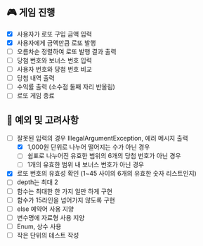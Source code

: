 ## 🎮 게임 진행

- [x] 사용자가 로또 구입 금액 입력
- [x] 사용자에게 금액만큼 로또 발행
- [ ] 오름차순 정렬하여 로또 발행 결과 출력
- [ ] 당첨 번호와 보너스 번호 입력
- [ ] 사용자 번호와 당첨 번호 비교
- [ ] 당첨 내역 출력
- [ ] 수익률 출력 (소수점 둘째 자리 반올림)
- [ ] 로또 게임 종료

## 🎲 예외 및 고려사항

- [ ] 잘못된 입력의 경우 IllegalArgumentException, 에러 메시지 출력
    - [x] 1,000원 단위로 나누어 떨어지는 수가 아닌 경우
    - [ ] 쉼표로 나누어진 유효한 범위의 6개의 당첨 번호가 아닌 경우
    - [ ] 1개의 유효한 범위 내 보너스 번호가 아닌 경우
- [x] 로또 번호의 유효성 확인 (1~45 사이의 6개의 유효한 숫자 리스트인지)
- [ ] depth는 최대 2
- [ ] 함수는 최대한 한 가지 일만 하게 구현
- [ ] 함수가 15라인을 넘어가지 않도록 구현
- [ ] else 예약어 사용 지양
- [ ] 변수명에 자료형 사용 지양
- [ ] Enum, 상수 사용
- [ ] 작은 단위의 테스트 작성
